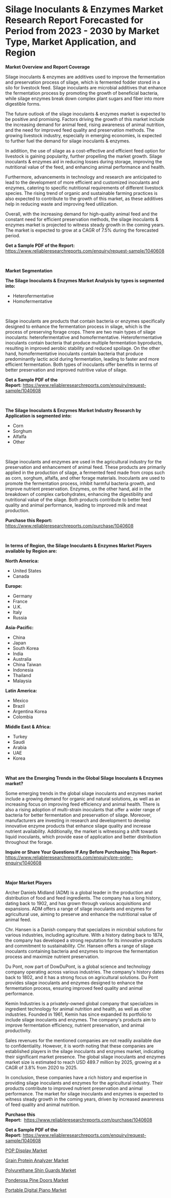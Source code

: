 <p><h1>Silage Inoculants & Enzymes Market Research Report Forecasted for Period from 2023 -  2030 by Market Type, Market Application, and Region</h1></p><p><strong>Market Overview and Report Coverage</strong></p>
<p><p>Silage inoculants & enzymes are additives used to improve the fermentation and preservation process of silage, which is fermented fodder stored in a silo for livestock feed. Silage inoculants are microbial additives that enhance the fermentation process by promoting the growth of beneficial bacteria, while silage enzymes break down complex plant sugars and fiber into more digestible forms.</p><p>The future outlook of the silage inoculants & enzymes market is expected to be positive and promising. Factors driving the growth of this market include the increasing demand for animal feed, rising awareness of animal nutrition, and the need for improved feed quality and preservation methods. The growing livestock industry, especially in emerging economies, is expected to further fuel the demand for silage inoculants & enzymes.</p><p>In addition, the use of silage as a cost-effective and efficient feed option for livestock is gaining popularity, further propelling the market growth. Silage inoculants & enzymes aid in reducing losses during storage, improving the nutritional value of the feed, and enhancing animal performance and health.</p><p>Furthermore, advancements in technology and research are anticipated to lead to the development of more efficient and customized inoculants and enzymes, catering to specific nutritional requirements of different livestock species. The rising trend of organic and sustainable farming practices is also expected to contribute to the growth of this market, as these additives help in reducing waste and improving feed utilization.</p><p>Overall, with the increasing demand for high-quality animal feed and the constant need for efficient preservation methods, the silage inoculants & enzymes market is projected to witness steady growth in the coming years. The market is expected to grow at a CAGR of 7.5% during the forecasted period.</p></p>
<p><strong>Get a Sample PDF of the Report:</strong> <a href="https://www.reliableresearchreports.com/enquiry/request-sample/1040608">https://www.reliableresearchreports.com/enquiry/request-sample/1040608</a></p>
<p>&nbsp;</p>
<p><strong>Market Segmentation</strong></p>
<p><strong>The Silage Inoculants & Enzymes Market Analysis by types is segmented into:</strong></p>
<p><ul><li>Heterofermentative</li><li>Homofermentative</li></ul></p>
<p>&nbsp;</p>
<p><p>Silage inoculants are products that contain bacteria or enzymes specifically designed to enhance the fermentation process in silage, which is the process of preserving forage crops. There are two main types of silage inoculants: heterofermentative and homofermentative. Heterofermentative inoculants contain bacteria that produce multiple fermentation byproducts, resulting in improved aerobic stability and reduced spoilage. On the other hand, homofermentative inoculants contain bacteria that produce predominantly lactic acid during fermentation, leading to faster and more efficient fermentation. Both types of inoculants offer benefits in terms of better preservation and improved nutritive value of silage.</p></p>
<p><strong>Get a Sample PDF of the Report:</strong>&nbsp;<a href="https://www.reliableresearchreports.com/enquiry/request-sample/1040608">https://www.reliableresearchreports.com/enquiry/request-sample/1040608</a></p>
<p>&nbsp;</p>
<p><strong>The Silage Inoculants & Enzymes Market Industry Research by Application is segmented into:</strong></p>
<p><ul><li>Corn</li><li>Sorghum</li><li>Alfalfa</li><li>Other</li></ul></p>
<p>&nbsp;</p>
<p><p>Silage inoculants and enzymes are used in the agricultural industry for the preservation and enhancement of animal feed. These products are primarily applied in the production of silage, a fermented feed made from crops such as corn, sorghum, alfalfa, and other forage materials. Inoculants are used to promote the fermentation process, inhibit harmful bacteria growth, and improve nutrient preservation. Enzymes, on the other hand, aid in the breakdown of complex carbohydrates, enhancing the digestibility and nutritional value of the silage. Both products contribute to better feed quality and animal performance, leading to improved milk and meat production.</p></p>
<p><strong>Purchase this Report:</strong>&nbsp; <a href="https://www.reliableresearchreports.com/purchase/1040608">https://www.reliableresearchreports.com/purchase/1040608</a></p>
<p>&nbsp;</p>
<p><strong>In terms of Region, the Silage Inoculants & Enzymes Market Players available by Region are:</strong></p>
<p>
    <p> <strong> North America: </strong>
        <ul>
            <li>United States</li>
            <li>Canada</li>
        </ul>
        </p> 
    <p> <strong> Europe: </strong>
        <ul>
            <li>Germany</li>
            <li>France</li>
            <li>U.K.</li>
            <li>Italy</li>
            <li>Russia</li>
        </ul>
        </p> 
    <p> <strong> Asia-Pacific: </strong>
        <ul>
            <li>China</li>
            <li>Japan</li>
            <li>South Korea</li>
            <li>India</li>
            <li>Australia</li>
            <li>China Taiwan</li>
            <li>Indonesia</li>
            <li>Thailand</li>
            <li>Malaysia</li>
        </ul>
        </p> 
    <p> <strong> Latin America: </strong>
        <ul>
            <li>Mexico</li>
            <li>Brazil</li>
            <li>Argentina Korea</li>
            <li>Colombia</li>
        </ul>
        </p> 
    <p> <strong> Middle East & Africa: </strong>
        <ul>
            <li>Turkey</li>
            <li>Saudi</li>
            <li>Arabia</li>
            <li>UAE</li>
            <li>Korea</li>
        </ul>
    </p>
    </p>
<p>&nbsp;</p>
<p><strong>What are the Emerging Trends in the Global Silage Inoculants & Enzymes market?</strong></p>
<p><p>Some emerging trends in the global silage inoculants and enzymes market include a growing demand for organic and natural solutions, as well as an increasing focus on improving feed efficiency and animal health. There is also a rising adoption of multi-strain inoculants that offer a wider range of bacteria for better fermentation and preservation of silage. Moreover, manufacturers are investing in research and development to develop innovative enzyme products that enhance silage quality and increase nutrient availability. Additionally, the market is witnessing a shift towards liquid inoculants, which provide ease of application and better distribution throughout the forage.</p></p>
<p><strong>Inquire or Share Your Questions If Any Before Purchasing This Report</strong>- <a href="https://www.reliableresearchreports.com/enquiry/pre-order-enquiry/1040608">https://www.reliableresearchreports.com/enquiry/pre-order-enquiry/1040608</a></p>
<p>&nbsp;</p>
<p><strong>Major Market Players</strong></p>
<p><p>Archer Daniels Midland (ADM) is a global leader in the production and distribution of food and feed ingredients. The company has a long history, dating back to 1902, and has grown through various acquisitions and expansions. ADM offers a range of silage inoculants and enzymes for agricultural use, aiming to preserve and enhance the nutritional value of animal feed.</p><p>Chr. Hansen is a Danish company that specializes in microbial solutions for various industries, including agriculture. With a history dating back to 1874, the company has developed a strong reputation for its innovative products and commitment to sustainability. Chr. Hansen offers a range of silage inoculants containing bacteria and enzymes to improve the fermentation process and maximize nutrient preservation.</p><p>Du Pont, now part of DowDuPont, is a global science and technology company operating across various industries. The company's history dates back to 1802, and it has a strong focus on agricultural solutions. Du Pont provides silage inoculants and enzymes designed to enhance the fermentation process, ensuring improved feed quality and animal performance.</p><p>Kemin Industries is a privately-owned global company that specializes in ingredient technology for animal nutrition and health, as well as other industries. Founded in 1961, Kemin has since expanded its portfolio to include silage inoculants and enzymes. The company's products aim to improve fermentation efficiency, nutrient preservation, and animal productivity.</p><p>Sales revenues for the mentioned companies are not readily available due to confidentiality. However, it is worth noting that these companies are established players in the silage inoculants and enzymes market, indicating their significant market presence. The global silage inoculants and enzymes market size is estimated to reach USD 489.7 million by 2025, growing at a CAGR of 3.8% from 2020 to 2025.</p><p>In conclusion, these companies have a rich history and expertise in providing silage inoculants and enzymes for the agricultural industry. Their products contribute to improved nutrient preservation and animal performance. The market for silage inoculants and enzymes is expected to witness steady growth in the coming years, driven by increased awareness of feed quality and animal nutrition.</p></p>
<p><strong>Purchase this Report:</strong>&nbsp;&nbsp;<a href="https://www.reliableresearchreports.com/purchase/1040608">https://www.reliableresearchreports.com/purchase/1040608</a></p>
<p></p>
<p><strong>Get a Sample PDF of the Report:</strong>&nbsp;<a href="https://www.reliableresearchreports.com/enquiry/request-sample/1040608">https://www.reliableresearchreports.com/enquiry/request-sample/1040608</a></p>
<p><p><a href="https://medium.com/@deirdredavies67/pop-display-market-competitive-analysis-market-trends-and-forecast-to-2030-440fc6b21830">POP Display Market</a></p><p><a href="https://github.com/NorbertYates/Market-Research-Report-List-2/blob/main/grain-protein-analyzer-market.md">Grain Protein Analyzer Market</a></p><p><a href="https://medium.com/@twiladurgan/polyurethane-shin-guards-market-analysis-its-cagr-market-segmentation-and-global-industry-e0158723d9aa">Polyurethane Shin Guards Market</a></p><p><a href="https://medium.com/@avaalsop666/ponderosa-pine-doors-market-comprehensive-assessment-by-type-application-and-geography-880cd7f7d5ac">Ponderosa Pine Doors Market</a></p><p><a href="https://medium.com/@deirdreclark76/portable-digital-piano-market-analysis-and-sze-forecasted-for-period-from-2023-to-2030-812ac1c4cacf">Portable Digital Piano Market</a></p></p>